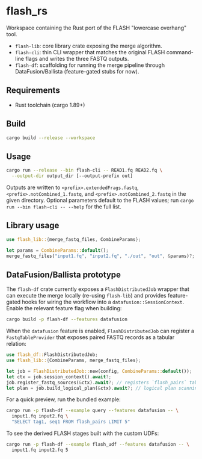 # flash_rs

Workspace containing the Rust port of the FLASH "lowercase overhang" tool.

- `flash-lib`: core library crate exposing the merge algorithm.
- `flash-cli`: thin CLI wrapper that matches the original FLASH command-line
  flags and writes the three FASTQ outputs.
- `flash-df`: scaffolding for running the merge pipeline through
  DataFusion/Ballista (feature-gated stubs for now).

## Requirements

- Rust toolchain (cargo 1.89+)

## Build

```bash
cargo build --release --workspace
```

## Usage

```bash
cargo run --release --bin flash-cli -- READ1.fq READ2.fq \
  --output-dir output_dir [--output-prefix out]
```

Outputs are written to `<prefix>.extendedFrags.fastq`,
`<prefix>.notCombined_1.fastq`, and `<prefix>.notCombined_2.fastq` in the given
directory. Optional parameters default to the FLASH values; run
`cargo run --bin flash-cli -- --help` for the full list.

## Library usage

```rust
use flash_lib::{merge_fastq_files, CombineParams};

let params = CombineParams::default();
merge_fastq_files("input1.fq", "input2.fq", "./out", "out", &params)?;
```

## DataFusion/Ballista prototype

The `flash-df` crate currently exposes a `FlashDistributedJob` wrapper that can
execute the merge locally (re-using `flash-lib`) and provides feature-gated
hooks for wiring the workflow into a `datafusion::SessionContext`. Enable the
relevant feature flag when building:

```bash
cargo build -p flash-df --features datafusion
```

When the `datafusion` feature is enabled, `FlashDistributedJob` can register a
`FastqTableProvider` that exposes paired FASTQ records as a tabular relation:

```rust
use flash_df::FlashDistributedJob;
use flash_lib::{CombineParams, merge_fastq_files};

let job = FlashDistributedJob::new(config, CombineParams::default());
let ctx = job.session_context().await?;
job.register_fastq_sources(&ctx).await?; // registers `flash_pairs` table
let plan = job.build_logical_plan(&ctx).await?; // logical plan scanning the table
```

For a quick preview, run the bundled example:

```bash
cargo run -p flash-df --example query --features datafusion -- \
  input1.fq input2.fq \
  "SELECT tag1, seq1 FROM flash_pairs LIMIT 5"
```

To see the derived FLASH stages built with the custom UDFs:

```bash
cargo run -p flash-df --example flash_udf --features datafusion -- \
  input1.fq input2.fq 5
```
